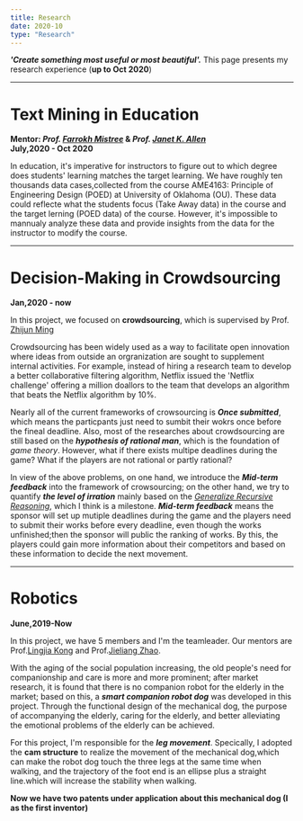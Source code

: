 ```yaml
---
title: Research
date: 2020-10
type: "Research"
---
```


**_'Create something most useful or most beautiful'._**   This page presents my research experience (**up to Oct 2020**)

---
# Text Mining in Education

**Mentor: *Prof. [Farrokh Mistree](http://http://scholar.google.com/citations?user=l1N0Nj0AAAAJ&hl=en)* & *Prof. [Janet K. Allen](http://https://scholar.google.com/citations?user=oJNeHV0AAAAJ&hl=en)***  &nbsp; &nbsp;  &nbsp; &nbsp; &nbsp; &nbsp; &nbsp; &nbsp; &nbsp; &nbsp; &nbsp; &nbsp; &nbsp; &nbsp; &nbsp; &nbsp; **July,2020 - Oct 2020**

In education, it's imperative for instructors to figure out to which degree does students' learning matches the target learning. We have roughly ten thousands data cases,collected from the course AME4163: Principle of Engineering Design (POED) at University of Oklahoma (OU). These data could reflecte what the students focus (Take Away data) in the course and the target lerning (POED data) of the course. However, it's impossible to mannualy analyze these data and provide insights from the data for the instructor to modify the course. 


----
# Decision-Making in Crowdsourcing

**Jan,2020 - now**

In this project, we focused on **crowdsourcing**, which is supervised by Prof. [Zhijun Ming](https://scholar.google.com/citations?user=x1ulAm4AAAAJ&hl=en)

Crowdsourcing has been widely used as a way to facilitate open innovation where ideas from outside an orgranization are sought to supplement internal activities. For example, instead of hiring a research team to develop a better collaborative filtering algorithm, Netflix issued the 'Netflix challenge' offering a million doallors to the team that develops an algorithm that beats the Netflix algorithm by 10%. 

Nearly all of the current frameworks of crowsourcing is **_Once submitted_**, which means the particpants just need to sumbit their wokrs once before the  fineal deadline. Also, most of the researches about crowdsourcing are still based on the **_hypothesis of rational man_**, which is the foundation of _game theory_. However, what if there exists multipe deadlines during the game? What if 
 the players are not rational or partly rational? 

In view of the above problems, on one hand, we introduce the **_Mid-term feedback_** into the framework of crowsourcing; on the other hand, we try to quantify **_the level of irration_** mainly based on the [_Generalize Recursive Reasoning_](http://arxiv.org/abs/1901.09216), which I think is a milestone.  **_Mid-term feedback_** means the sponsor will set up mutiple deadlines during the game and the players need to submit their works before every deadline, even though the works unfinished;then the sponsor will public the ranking of works. By this, the players could gain more information about their competitors and based on these information to decide the next movement.

----
# Robotics

**June,2019-Now**

In this project, we have 5 members and I'm the teamleader. Our mentors are  Prof.[Lingjia Kong](http://me-english.bit.edu.cn/people/faculty/k/125069.htm) and  Prof.[Jieliang Zhao](http://scholar.google.com/citations).

With the aging of the social population increasing, the old people's need 
for companionship and care is more and more prominent; after market research, it is 
found that there is no companion robot for the elderly in the market; based on this, a 
**_smart companion robot dog_** was developed in this project. Through the functional
design of the mechanical dog, the purpose of accompanying the elderly, caring for the 
elderly, and better alleviating the emotional problems of the elderly can be achieved.

For this project, I'm responsible for the **_leg movement_**. Specically, I adopted the **cam structure** to realize the movement of the mechanical dog,which can make the robot dog touch the three legs at the same time when walking, and the trajectory of the foot end is an ellipse plus a straight line.which will increase the stability when walking.

**Now we have two patents under application about this mechanical dog (I as the first inventor)**
